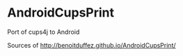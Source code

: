 # AndroidCupsPrint
Port of cups4j to Android

Sources of http://benoitduffez.github.io/AndroidCupsPrint/
